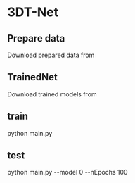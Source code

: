 # 3DT-Net
## Prepare data
Download prepared data from
## TrainedNet
Download trained models from 
## train
python main.py
## test
python main.py --model 0 --nEpochs 100
